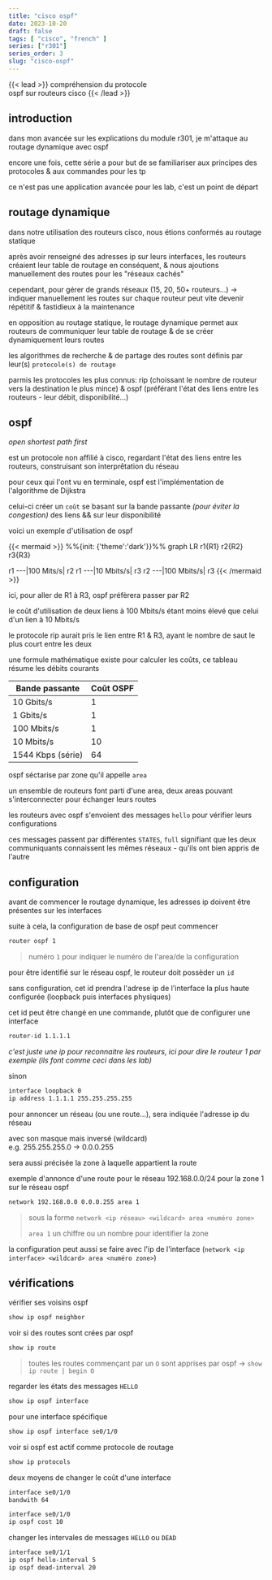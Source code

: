 ```yaml
---
title: "cisco ospf"
date: 2023-10-20
draft: false
tags: [ "cisco", "french" ]
series: ["r301"]
series_order: 3
slug: "cisco-ospf"
---
```


<!-- prologue -->

{{< lead >}}
compréhension du protocole  
ospf sur routeurs cisco
{{< /lead >}}

<!-- article -->

## introduction

dans mon avancée sur les explications du module r301, je m'attaque au routage dynamique avec ospf

encore une fois, cette série a pour but de se familiariser aux principes des protocoles & aux commandes pour les tp

ce n'est pas une application avancée pour les lab, c'est un point de départ

## routage dynamique

dans notre utilisation des routeurs cisco, nous étions conformés au routage statique

après avoir renseigné des adresses ip sur leurs interfaces, les routeurs créaient leur table de routage en conséquent, & nous ajoutions manuellement des routes pour les "réseaux cachés"

cependant, pour gérer de grands réseaux (15, 20, 50+ routeurs...) -> indiquer manuellement les routes sur chaque routeur peut vite devenir répétitif & fastidieux à la maintenance

en opposition au routage statique, le routage dynamique permet aux routeurs de communiquer leur table de routage & de se créer dynamiquement leurs routes

les algorithmes de recherche & de partage des routes sont définis par leur(s) `protocole(s) de routage`

parmis les protocoles les plus connus: rip (choissant le nombre de routeur vers la destination le plus mince) & ospf (préférant l'état des liens entre les routeurs - leur débit, disponibilité...)

## ospf

*open shortest path first*

est un protocole non affilié à cisco, regardant l'état des liens entre les routeurs, construisant son interprêtation du réseau

pour ceux qui l'ont vu en terminale, ospf est l'implémentation de l'algorithme de Dijkstra

celui-ci créer un `coût` se basant sur la bande passante *(pour éviter la congestion)* des liens && sur leur disponibilité

voici un exemple d'utilisation de ospf

{{< mermaid >}}
%%{init: {'theme':'dark'}}%%
graph LR
r1{R1}
r2{R2}
r3{R3}

r1 ---|100 Mits/s| r2
r1 ---|10 Mbits/s| r3
r2 ---|100 Mbits/s| r3
{{< /mermaid >}}

ici, pour aller de R1 à R3, ospf préfèrera passer par R2

le coût d'utilisation de deux liens à 100 Mbits/s étant moins élevé que celui d'un lien à 10 Mbits/s

le protocole rip aurait pris le lien entre R1 & R3, ayant le nombre de saut le plus court entre les deux

une formule mathématique existe pour calculer les coûts, ce  tableau résume les débits courants

<table><thead><tr><th>Bande passante</th><th>Coût OSPF</th></tr></thead><tbody><tr><td>10 Gbits/s</td><td>1</td></tr><tr><td>1 Gbits/s</td><td>1</td></tr><tr><td>100 Mbits/s</td><td>1</td></tr><tr><td>10 Mbits/s</td><td>10</td></tr><tr><td>1544 Kbps (série)</td><td>64</td></tr></tbody></table>

ospf séctarise par zone qu'il appelle `area`

un ensemble de routeurs font parti d'une area, deux areas pouvant s'interconnecter pour échanger leurs routes

<!-- https://www.ictshore.com/free-ccna-course/ospf-understanding/ -->

les routeurs avec ospf s'envoient des messages `hello` pour vérifier leurs configurations

ces messages passent par différentes `STATES`, `full` signifiant que les deux communiquants connaissent les mêmes réseaux - qu'ils ont bien appris de l'autre

<!-- area, state (full c'est dernier bon), messages hello -->

<!-- ip ospf cost 999 ou bandwith 64 -->

## configuration

avant de commencer le routage dynamique, les adresses ip doivent être présentes sur les interfaces

suite à cela, la configuration de base de ospf peut commencer

```bash
router ospf 1
```
> numéro `1` pour indiquer le numéro de l'area/de la configuration

pour être identifié sur le réseau ospf, le routeur doit possèder un `id`

sans configuration, cet id prendra l'adrese ip de l'interface la plus haute configurée (loopback puis interfaces physiques)

cet id peut être changé en une commande, plutôt que de configurer une interface

```bash
router-id 1.1.1.1
```

*c'est juste une ip pour reconnaitre les routeurs, ici pour dire le routeur 1 par exemple (ils font comme ceci dans les lab)*

sinon

```bash
interface loopback 0
ip address 1.1.1.1 255.255.255.255
```

pour annoncer un réseau (ou une route...), sera indiquée l'adresse ip du réseau

avec son masque mais inversé (wildcard)  
e.g. 255.255.255.0 -> 0.0.0.255

sera aussi précisée la zone à laquelle appartient la route

exemple d'annonce d'une route pour le réseau 192.168.0.0/24 pour la zone 1 sur le réseau ospf

```bash
network 192.168.0.0 0.0.0.255 area 1
```
> sous la forme `network <ip réseau> <wildcard> area <numéro zone>`
>
> `area 1` un chiffre ou un nombre pour identifier la zone

la configuration peut aussi se faire avec l'ip de l'interface (`network <ip interface> <wildcard> area <numéro zone>`)

## vérifications

vérifier ses voisins ospf

```bash
show ip ospf neighbor
```

voir si des routes sont crées par ospf

```bash
show ip route
```
> toutes les routes commençant par un `O` sont apprises par ospf -> `show ip route | begin O`

regarder les états des messages `HELLO`

```bash
show ip ospf interface
```

pour une interface spécifique

```bash
show ip ospf interface se0/1/0
```

voir si ospf est actif comme protocole de routage

```bash
show ip protocols
```

deux moyens de changer le coût d'une interface

```bash
interface se0/1/0
bandwith 64

interface se0/1/0
ip ospf cost 10
```

changer les intervales de messages `HELLO` ou `DEAD`

```bash
interface se0/1/1
ip ospf hello-interval 5
ip ospf dead-interval 20
```

<!-- ```bash
enable
configure terminal
hostname R3
no ip domain-lookup
enable secret class
line console 0
password cisco
login
exit

do show ospf neighbor
do show ip ospf interface
do show ip route ! O -> apprisent par ospf
do show ip protocols

interface se0/1/1
ip ospf cost 10

interface se0/1/0
ip ospf hello-interval 5
ip ospf dead-interval 20

do show ip ospf interface se0/1/0

int loopback 0
ip address 1.1.1.1 255.255.255.255

interface g0/0
bandwith 64 ! 64 Mbits/s

do write ! copy run start
``` -->